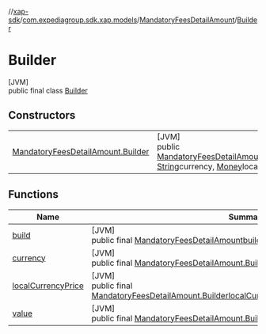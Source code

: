 //[xap-sdk](../../../../index.md)/[com.expediagroup.sdk.xap.models](../../index.md)/[MandatoryFeesDetailAmount](../index.md)/[Builder](index.md)

# Builder

[JVM]\
public final class [Builder](index.md)

## Constructors

| | |
|---|---|
| [MandatoryFeesDetailAmount.Builder](-mandatory-fees-detail-amount.-builder.md) | [JVM]<br>public [MandatoryFeesDetailAmount.Builder](index.md)[MandatoryFeesDetailAmount.Builder](-mandatory-fees-detail-amount.-builder.md)([String](https://docs.oracle.com/javase/8/docs/api/java/lang/String.html)value, [String](https://docs.oracle.com/javase/8/docs/api/java/lang/String.html)currency, [Money](../../-money/index.md)localCurrencyPrice) |

## Functions

| Name | Summary |
|---|---|
| [build](build.md) | [JVM]<br>public final [MandatoryFeesDetailAmount](../index.md)[build](build.md)() |
| [currency](currency.md) | [JVM]<br>public final [MandatoryFeesDetailAmount.Builder](index.md)[currency](currency.md)([String](https://docs.oracle.com/javase/8/docs/api/java/lang/String.html)currency) |
| [localCurrencyPrice](local-currency-price.md) | [JVM]<br>public final [MandatoryFeesDetailAmount.Builder](index.md)[localCurrencyPrice](local-currency-price.md)([Money](../../-money/index.md)localCurrencyPrice) |
| [value](value.md) | [JVM]<br>public final [MandatoryFeesDetailAmount.Builder](index.md)[value](value.md)([String](https://docs.oracle.com/javase/8/docs/api/java/lang/String.html)value) |
